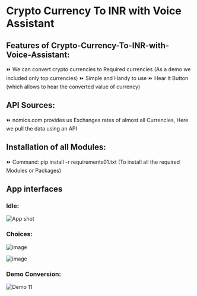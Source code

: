 #                                               Crypto Currency To INR with Voice Assistant

## Features of Crypto-Currency-To-INR-with-Voice-Assistant:

⏩ We can convert crypto currencies to Required currencies (As a demo we included only top currencies)
⏩ Simple and Handy to use 
⏩ Hear It Button (which allows to hear the converted value of currency)
  
## API Sources:
⏩ nomics.com provides us Exchanges rates of almost all Currencies, Here we pull the data using an API 

## Installation of all Modules:

⏩ Command: pip install -r requirements01.txt (To install all the required Modules or Packages)

## App interfaces 

### Idle:



 ![App shot](https://user-images.githubusercontent.com/85556510/122933034-e1f86780-d38b-11eb-85e2-f68ea39e5b9a.JPG)



### Choices:


![image](https://user-images.githubusercontent.com/85556510/122938925-ca6fad80-d390-11eb-9862-e379d3babffe.png)


![image](https://user-images.githubusercontent.com/85556510/122936296-aad78580-d38e-11eb-8002-d2bc5e374fa7.png)





### Demo Conversion:




![Demo 11](https://user-images.githubusercontent.com/85556510/122936810-13befd80-d38f-11eb-9c85-f38ea912d112.JPG)





